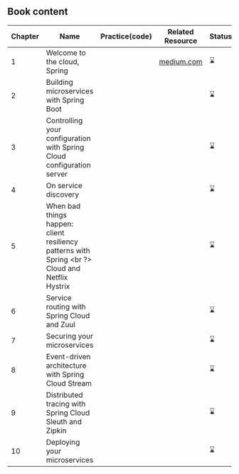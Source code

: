 
## Book content 

|Chapter|Name|Practice(code)|Related Resource|Status|
|-------|----|--------------|----------------|------|
|1|Welcome to the cloud, Spring| | [medium.com](https://medium.com/javarevisited/what-is-spring-cloud-and-how-it-is-different-from-spring-and-spring-boot-128d276a1432)|:hourglass:|
|2|Building microservices with Spring Boot|||:hourglass:|
|3|Controlling your configuration with Spring <br/>Cloud configuration server|||:hourglass:|
|4|On service discovery|||:hourglass:|
|5|When bad things happen: client <br/> resiliency patterns with Spring <br ?> Cloud and Netflix Hystrix|||:hourglass:|
|6|Service routing with <br />Spring Cloud and Zuul|||:hourglass:|
|7|Securing your microservices|||:hourglass:|
|8|Event-driven architecture <br/> with Spring Cloud Stream|||:hourglass:|
|9|Distributed tracing with <br/> Spring Cloud Sleuth and Zipkin|||:hourglass:|
|10|Deploying your <br/> microservices|||:hourglass:|
